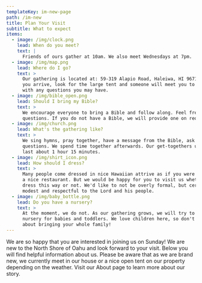 ```yaml
---
templateKey: im-new-page
path: /im-new
title: Plan Your Visit
subtitle: What to expect
items:
  - image: /img/clock.png
    lead: When do you meet?
    text: |
      Friends of ours gather at 10am. ​We also meet Wednesdays at 7pm.
  - image: /img/map.png
    lead: Where do I go?
    text: >
      Our gathering is located at: 59-319 Alapio Road, Haleiwa, HI 96712. Once
      you arrive, look for the large tent and someone will meet you to help you
      with any questions you may have.
  - image: /img/bible_open.png
    lead: Should I bring my Bible?
    text: >
      We encourage everyone to bring a Bible and follow along. Feel free to ask
      questions. If you do not have a Bible, we will provide one on request.
  - image: /img/church.png
    lead: What's the gathering like?
    text: >
      We sing hymns, pray together, have a message from the Bible, ask & answer
      questions. We spend time together afterwards. Our get-togethers usually
      last about 1 hour 15 minutes.
  - image: /img/shirt_icon.png
    lead: How should I dress?
    text: >
      Many people come dressed in nice Hawaiian attrive as if you were visiting
      a nice restaurant. But we would be happy for you to visit us whether you
      dress this way or not. We'd like to not be overly formal, but certainly
      modest and respectful to the Lord and his people.
  - image: /img/baby_bottle.png
    lead: Do you have a nursery?
    text: >
      At the moment, we do not. As our gathering grows, we will try to provide
      nursery for babies and toddlers. We love children here, so don't be shy
      about bringing your whole family!
---
```

We are so happy that you are interested in joining us on Sunday! We are new to the North Shore of Oahu and look forward to your visit. Below you will find helpful information about us. Please be aware that as we are brand new, we currently meet in our house or a nice open tent on our property depending on the weather. Visit our About page to learn more about our story.